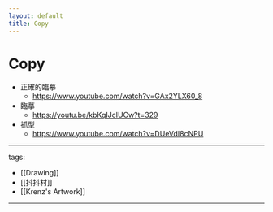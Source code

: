 ```yaml
---
layout: default
title: Copy
---
```


# Copy


* 正確的臨摹
  * https://www.youtube.com/watch?v=GAx2YLX60_8
* 臨摹
  * https://youtu.be/kbKqIJcIUCw?t=329
* 抓型
  * https://www.youtube.com/watch?v=DUeVdI8cNPU


  
---
tags:
  - [[Drawing]]
  - [[抖抖村]]
  - [[Krenz's Artwork]]
  
---